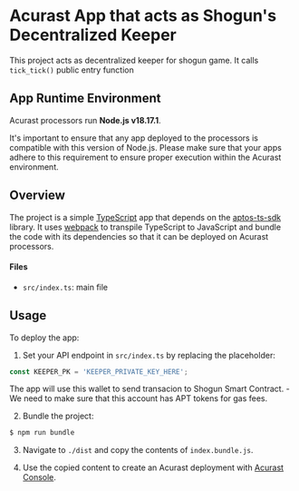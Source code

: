 # Acurast App that acts as Shogun's Decentralized Keeper

This project acts as decentralized keeper for shogun game. It calls `tick_tick()` public entry function

## App Runtime Environment

Acurast processors run **Node.js v18.17.1**.

It's important to ensure that any app deployed to the processors is compatible with this version of Node.js. Please make sure that your apps adhere to this requirement to ensure proper execution within the Acurast environment.

## Overview

The project is a simple [TypeScript](https://www.typescriptlang.org/) app that depends on the [aptos-ts-sdk](https://github.com/aptos-labs/aptos-ts-sdk) library. It uses [webpack](https://webpack.js.org/) to transpile TypeScript to JavaScript and bundle the code with its dependencies so that it can be deployed on Acurast processors.

#### Files
- `src/index.ts`: main file

## Usage

To deploy the app:

1. Set your API endpoint in `src/index.ts` by replacing the placeholder:
```typescript
const KEEPER_PK = 'KEEPER_PRIVATE_KEY_HERE';
```

The app will use this wallet to send transacion to Shogun Smart Contract. - We need to make sure that this account has APT tokens for gas fees.


2. Bundle the project:
```bash
$ npm run bundle
```

3. Navigate to `./dist` and copy the contents of `index.bundle.js`.

4. Use the copied content to create an Acurast deployment with [Acurast Console](https://console.acurast.com/).

